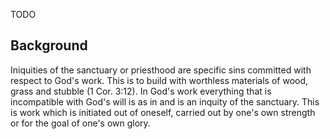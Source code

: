 TODO

## Background

Iniquities of the sanctuary or priesthood are specific sins committed with respect to God's work. This is to build with worthless materials of wood, grass and stubble (1 Cor. 3:12). In God's work everything that is incompatible with God's will is as in and is an inquity of the sanctuary. This is work which is initiated out of oneself, carried out by one's own strength or for the goal of one's own glory.